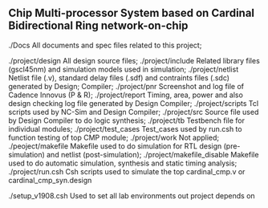 <!--
 * @Author: Yihao Wang
 * @Date: 2020-04-25 18:11:14
 * @LastEditTime: 2020-04-25 18:30:55
 * @LastEditors: Please set LastEditors
 * @Description: README.md for entire project
 * @FilePath: /EE577b_final_project/README.md
 -->
 Chip Multi-processor System based on Cardinal Bidirectional Ring network-on-chip
 --------------------------------------------------------------------------------

./Docs                      All documents and spec files related to this project;

./project/design            All design source files;
./project/include           Related library files (gscl45nm) and simulation models used in simulation;
./project/netlist           Netlist file (.v), standard delay files (.sdf) and contraints files (.sdc) generated by Design; Compiler;
./project/pnr               Screenshot and log file of Cadence Innovus (P & R);
./project/report            Timing, area, power and also design checking log file generated by Design Compiler;
./project/scripts           Tcl scripts used by NC-Sim and Design Compiler;
./project/src               Source file used by Design Compiler to do logic synthesis;
./project/tb                Testbench file for individual modules;
./project/test_cases        Test_cases used by run.csh to function testing of top CMP module;
./project/work              Not applied;
./peoject/makefile          Makefile used to do simulation for RTL design (pre-simulation) and netlist (post-simulation);
./project/makefile_disable  Makefile used to do automatic simulation, synthesis and static timing analysis;
./project/run.csh           Csh scripts used to simulate the top cardinal_cmp.v or cardinal_cmp_syn.design

./setup_v1908.csh           Used to set all lab environments out project depends on

